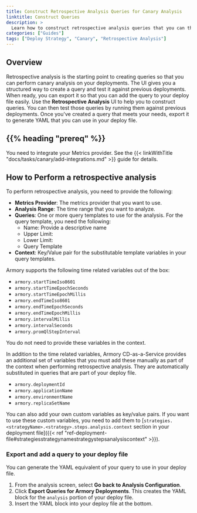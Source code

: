 ```yaml
---
title: Construct Retrospective Analysis Queries for Canary Analysis
linktitle: Construct Queries
description: >
  Learn how to construct retrospective analysis queries that you can then use for your canary strategy.
categories: ["Guides"]
tags: ["Deploy Strategy", "Canary", "Retrospective Analysis"]
---
```


## Overview

Retrospective analysis is the starting point to creating queries so that you can perform canary analysis on your deployments. The UI gives you a structured way to create a query and test it against previous deployments. When ready, you can export it so that you can add the query to your deploy file easily.
Use the **Retrospective Analysis** UI to help you to construct queries. You can then test those queries by running them against previous deployments. Once you've created a query that meets your needs, export it to generate YAML that you can use in your deploy file.

## {{% heading "prereq" %}}

You need to integrate your Metrics provider. See the {{< linkWithTitle "docs/tasks/canary/add-integrations.md" >}} guide for details.

## How to Perform a retrospective analysis

To perform retrospective analysis, you need to provide the following:

- **Metrics Provider**: The metrics provider that you want to use.
- **Analysis Range**: The time range that you want to analyze.
- **Queries**: One or more query templates to use for the analysis. For the query template, you need the following:
   - Name: Provide a descriptive name
   - Upper Limit:
   - Lower Limit:
   - Query Template
- **Context**: Key/Value pair for the substitutable template variables in your query templates.

Armory supports the following time related variables out of the box:

- `armory.startTimeIso8601`
- `armory.startTimeEpochSeconds`
- `armory.startTimeEpochMillis`
- `armory.endTimeIso8601`
- `armory.endTimeEpochSeconds`
- `armory.endTimeEpochMillis`
- `armory.intervalMillis`
- `armory.intervalSeconds`
- `armory.promQlStepInterval`

You do not need to provide these variables in the context.

In addition to the time related variables, Armory CD-as-a-Service provides an additional set of variables that you must add these manually as part of the context when performing retrospective analysis. They are automatically substituted in queries that are part of your deploy file.

- `armory.deploymentId`
- `armory.applicationName`
- `armory.environmentName`
- `armory.replicaSetName`

You can also add your own custom variables as key/value pairs. If you want to use these custom variables, you need to add them to [`strategies.<strategyName>.<strategy>.steps.analysis.context` section in your deployment file]({{< ref "ref-deployment-file#strategiesstrategynamestrategystepsanalysiscontext" >}}).

### Export and add a query to your deploy file

You can generate the YAML equivalent of your query to use in your deploy file.

1. From the analysis screen, select **Go back to Analysis Configuration**.
1. Click **Export Queries for Armory Deployments**. This creates the YAML block for the `analysis` portion of your deploy file.
1. Insert the YAML block into your deploy file at the bottom.